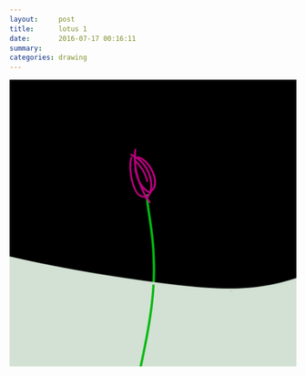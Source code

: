```yaml
---
layout:     post
title:      lotus 1
date:       2016-07-17 00:16:11
summary:    
categories: drawing
---
```

![lotus 1](/images/diary/lotus-1.png "good")
